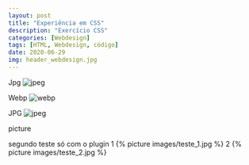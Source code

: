 ```yaml
---
layout: post
title: "Experiência em CSS"
description: "Exercício CSS"
categories: [Webdesign]
tags: [HTML, Webdesign, código]
date: 2020-06-29
img: header_webdesign.jpg
---
```

Jpg
![jpeg]({{site.baseurl}}/images/teste_1.jpg)

Webp
![webp]({{site.baseurl}}/images/teste_1.webp)

JPG
![jpeg]({{site.baseurl}}/images/teste_2.jpg)


picture
<picture>
  <source srcset="{{site.baseurl}}/images/teste_2.webp" type="image/webp">
  <img src="{{site.baseurl}}/images/teste_2.jpg" alt="">
</picture>

segundo teste só com o plugin
1
{% picture images/teste_1.jpg %}
2
{% picture images/teste_2.jpg %}
